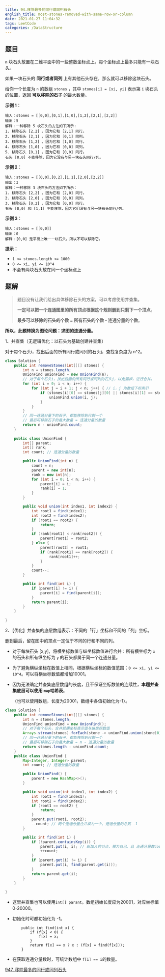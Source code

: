 ```yaml
---
title: 94.移除最多的同行或同列石头
english_title: most-stones-removed-with-same-row-or-column
date: 2021-01-27 11:04:32
tags: LeetCode
categories: /DataStructure
---
```


## 题目

`n` 块石头放置在二维平面中的一些整数坐标点上。每个坐标点上最多只能有一块石头。

如果一块石头的 **同行或者同列** 上有其他石头存在，那么就可以移除这块石头。

给你一个长度为 `n` 的数组 `stones` ，其中 `stones[i] = [xi, yi]` 表示第 `i` 块石头的位置，返回 **可以移除的石子** 的最大数量。

**示例 1：**

```
输入：stones = [[0,0],[0,1],[1,0],[1,2],[2,1],[2,2]]
输出：5
解释：一种移除 5 块石头的方法如下所示：
1. 移除石头 [2,2] ，因为它和 [2,1] 同行。
2. 移除石头 [2,1] ，因为它和 [0,1] 同列。
3. 移除石头 [1,2] ，因为它和 [1,0] 同行。
4. 移除石头 [1,0] ，因为它和 [0,0] 同列。
5. 移除石头 [0,1] ，因为它和 [0,0] 同行。
石头 [0,0] 不能移除，因为它没有与另一块石头同行/列。
```

**示例 2：**

```
输入：stones = [[0,0],[0,2],[1,1],[2,0],[2,2]]
输出：3
解释：一种移除 3 块石头的方法如下所示：
1. 移除石头 [2,2] ，因为它和 [2,0] 同行。
2. 移除石头 [2,0] ，因为它和 [0,0] 同列。
3. 移除石头 [0,2] ，因为它和 [0,0] 同行。
石头 [0,0] 和 [1,1] 不能移除，因为它们没有与另一块石头同行/列。
```

**示例 3：**

```
输入：stones = [[0,0]]
输出：0
解释：[0,0] 是平面上唯一一块石头，所以不可以移除它。
```

**提示：**

- `1 <= stones.length <= 1000`
- `0 <= xi, yi <= 10^4`
- 不会有两块石头放在同一个坐标点上

## 题解

> 题目没有让我们给出具体移除石头的方案，可以考虑使用并查集。
>
> **一定可以把一个连通图里的所有顶点根据这个规则删到只剩下一个顶点**。
>
> **最多可以移除的石头的个数 = 所有石头的个数 - 连通分量的个数**。

**所以，此题转换为图论问题：求图的连通分量。**

1、并查集（无逻辑优化：以石头为基础创建并查集）

对于每个石头i，找出后面的所有同行或同列的石头j，查找复杂度为 n^2。

```java
class Solution {
    public int removeStones(int[][] stones) {
        int n = stones.length;
        UnionFind unionFind = new UnionFind(n);
        // 对于每个石头i，找出后面的所有同行或同列的石头j，以免漏掉，进行合并。
        for (int i = 0; i < n; i++) {
            for (int j = i + 1; j < n; j++) { // i，j 为数组下标索引
                if (stones[i][0] == stones[j][0] || stones[i][1] == stones[j][1]) {
                    unionFind.union(i, j);
                }
            }
        }
        // 同一连通分量下的石子，都能移除到只剩一个
        // 最后可移除石子的最大数量 = 连通分量的数量
        return n - unionFind.count;
    }
  
    public class UnionFind {
        int[] parent;
        int[] rank;
        int count; // 连通分量的数量

        public UnionFind(int n) {
            count = n;
            parent = new int[n];
            rank = new int[n];
            for (int i = 0; i < n; i++) {
                parent[i] = i;
                rank[i] = 1;
            }
        }

        public void union(int index1, int index2) {
            int root1 = find(index1);
            int root2 = find(index2);
            if (root1 == root2) {
                return;
            }
            if (rank[root1] < rank[root2]) {
                parent[root1] = root2;
            } else {
                parent[root2] = root1;
                if (rank[root1] == rank[root2]) {
                    rank[root1]++;
                }
            }
            count--;
        }

        public int find(int i) {
            if (parent[i] != i) {
                parent[i] = find(parent[i]);
            }
            return parent[i];
        }
    }
    
}
```

2、【优化】并查集的底层数组表示：不同的「行」坐标和不同的「列」坐标。

删到最后，留在图中的顶点一定位于不同的行和不同的列。

* 对于每块石头 [x,y]，将横坐标数值与纵坐标数值进行合并：所有横坐标为 `x` 的石头和所有纵坐标为 `y` 的石头都属于同一个连通分量。

* 为了避免横纵坐标在数值上相同，根据横纵坐标的数值范围：`0 <= xi, yi <= 10^4`。可以将横坐标数值都增加10001。

* 因为无法确定并查集底层数组的长度，且不保证坐标数值的连续性，**本题并查集底层可以使用 `map`哈希表**。

  （也可以使用数组，长度为20001，数组中各值初始化为-1）。

```java
class Solution {
    public int removeStones(int[][] stones) {
        int n = stones.length;
        UnionFind unionFind = new UnionFind();
        // 对于每个石头，合并其横坐标表示值与纵坐标数值
        Arrays.stream(stones).forEach(stone -> unionFind.union(stone[0], stone[1]));
        // 同一连通分量下的石子，都能移除到只剩一个
        // 最后可移除石子的最大数量 = n - 连通分量的数量
        return stones.length - unionFind.count;
    }
    public class UnionFind {
        Map<Integer, Integer> parent;
        int count; // 连通分量的数量

        public UnionFind() {
            parent = new HashMap<>();
        }

        public void union(int index1, int index2) {
            int root1 = find(index1);
            int root2 = find(index2);
            if (root1 == root2) {
                return;
            }
            parent.put(root1, root2);
            --count; // 两个连通分量合并成为一个，连通分量的总数 -1
        }

        public int find(int i) {
            if (!parent.containsKey(i)) {
                parent.put(i, i); // 新加入的节点，根为自己，且 连通分量数count + 1
                ++count;
            }
            if (parent.get(i) != i) {
                parent.put(i, find(parent.get(i)));
            }
            return parent.get(i);
        }
    }    
    
}
```

* 这里并查集也可以使用`int[] parant`。数组初始长度应为20001，对应坐标值 0-20000。

* 初始化时可都初始化为 -1。

  ```
      public int find(int x) {
          if (f[x] < 0) {
              f[x] = x;
          }
          return f[x] == x ? x : (f[x] = find(f[x]));
      }
  ```

* 在获取连通分量数时，可统计数组中 `f[i] == i`的数量。

[947. 移除最多的同行或同列石头](https://leetcode-cn.com/problems/most-stones-removed-with-same-row-or-column/)



